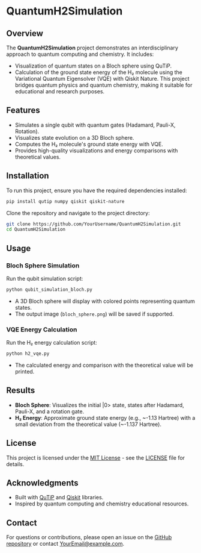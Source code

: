 # QuantumH2Simulation

## Overview
The **QuantumH2Simulation** project demonstrates an interdisciplinary approach to quantum computing and chemistry. It includes:
- Visualization of quantum states on a Bloch sphere using QuTiP.
- Calculation of the ground state energy of the H₂ molecule using the Variational Quantum Eigensolver (VQE) with Qiskit Nature.
This project bridges quantum physics and quantum chemistry, making it suitable for educational and research purposes.

## Features
- Simulates a single qubit with quantum gates (Hadamard, Pauli-X, Rotation).
- Visualizes state evolution on a 3D Bloch sphere.
- Computes the H₂ molecule's ground state energy with VQE.
- Provides high-quality visualizations and energy comparisons with theoretical values.

## Installation
To run this project, ensure you have the required dependencies installed:
```bash
pip install qutip numpy qiskit qiskit-nature
```
Clone the repository and navigate to the project directory:
```bash
git clone https://github.com/YourUsername/QuantumH2Simulation.git
cd QuantumH2Simulation
```

## Usage
### Bloch Sphere Simulation
Run the qubit simulation script:
```bash
python qubit_simulation_bloch.py
```
- A 3D Bloch sphere will display with colored points representing quantum states.
- The output image (`bloch_sphere.png`) will be saved if supported.

### VQE Energy Calculation
Run the H₂ energy calculation script:
```bash
python h2_vqe.py
```
- The calculated energy and comparison with the theoretical value will be printed.

## Results
- **Bloch Sphere**: Visualizes the initial |0> state, states after Hadamard, Pauli-X, and a rotation gate.
- **H₂ Energy**: Approximate ground state energy (e.g., ~-1.13 Hartree) with a small deviation from the theoretical value (~-1.137 Hartree).

## License
This project is licensed under the [MIT License](LICENSE) - see the [LICENSE](LICENSE) file for details.

## Acknowledgments
- Built with [QuTiP](https://qutip.org/) and [Qiskit](https://qiskit.org/) libraries.
- Inspired by quantum computing and chemistry educational resources.

## Contact
For questions or contributions, please open an issue on the [GitHub repository](https://github.com/YourUsername/QuantumH2Simulation) or contact [YourEmail@example.com](mailto:YourEmail@example.com).